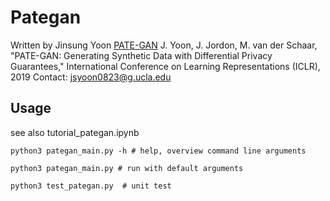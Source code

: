 # Pategan

Written by Jinsung Yoon
[PATE-GAN](https://openreview.net/forum?id=S1zk9iRqF7) J. Yoon, J. Jordon, M. van der Schaar, "PATE-GAN: Generating Synthetic Data with Differential Privacy Guarantees," International Conference on Learning Representations (ICLR), 2019
Contact: jsyoon0823@g.ucla.edu


## Usage

see also tutorial_pategan.ipynb

```
python3 pategan_main.py -h # help, overview command line arguments

python3 pategan_main.py # run with default arguments

python3 test_pategan.py  # unit test
```


